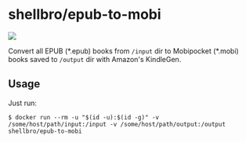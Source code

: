 # shellbro/epub-to-mobi

[![](https://img.shields.io/docker/cloud/build/shellbro/epub-to-mobi)](https://hub.docker.com/r/shellbro/epub-to-mobi/)

Convert all EPUB (&ast;.epub) books from `/input` dir to Mobipocket (&ast;.mobi)
books saved to `/output` dir with Amazon's KindleGen.

## Usage

Just run:

```
$ docker run --rm -u "$(id -u):$(id -g)" -v /some/host/path/input:/input -v /some/host/path/output:/output shellbro/epub-to-mobi
```
